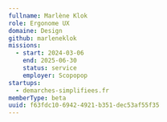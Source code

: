 ```yaml
---
fullname: Marlène Klok
role: Ergonome UX
domaine: Design
github: marleneklok
missions:
  - start: 2024-03-06
    end: 2025-06-30
    status: service
    employer: Scopopop
startups:
  - demarches-simplifiees.fr
memberType: beta
uuid: f63fdc10-6942-4921-b351-dec53af55f35
---
```

